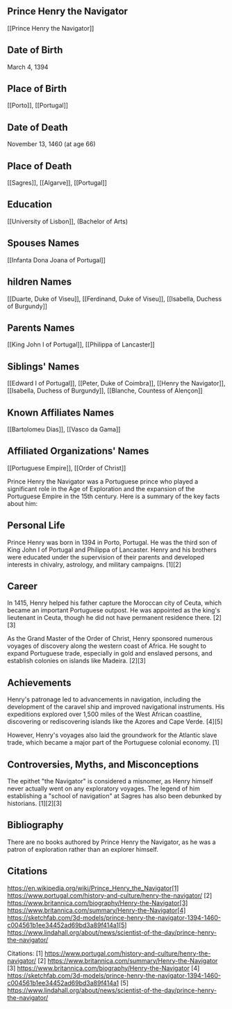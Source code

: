 ## Prince Henry the Navigator
[[Prince Henry the Navigator]]
## Date of Birth
March 4, 1394
## Place of Birth
[[Porto]], [[Portugal]]
## Date of Death
November 13, 1460 (at age 66)
## Place of Death
[[Sagres]], [[Algarve]], [[Portugal]]
## Education
[[University of Lisbon]], (Bachelor of Arts)
## Spouses Names
[[Infanta Dona Joana of Portugal]]
## hildren Names
[[Duarte, Duke of Viseu]], [[Ferdinand, Duke of Viseu]], [[Isabella, Duchess of Burgundy]]
## Parents Names
[[King John I of Portugal]], [[Philippa of Lancaster]]
## Siblings' Names
[[Edward I of Portugal]], [[Peter, Duke of Coimbra]], [[Henry the Navigator]], [[Isabella, Duchess of Burgundy]], [[Blanche, Countess of Alençon]]
## Known Affiliates Names
[[Bartolomeu Dias]], [[Vasco da Gama]]
## Affiliated Organizations' Names
[[Portuguese Empire]], [[Order of Christ]]

Prince Henry the Navigator was a Portuguese prince who played a significant role in the Age of Exploration and the expansion of the Portuguese Empire in the 15th century. Here is a summary of the key facts about him:

## Personal Life
Prince Henry was born in 1394 in Porto, Portugal. He was the third son of King John I of Portugal and Philippa of Lancaster. Henry and his brothers were educated under the supervision of their parents and developed interests in chivalry, astrology, and military campaigns. [1][2]

## Career
In 1415, Henry helped his father capture the Moroccan city of Ceuta, which became an important Portuguese outpost. He was appointed as the king's lieutenant in Ceuta, though he did not have permanent residence there. [2][3]

As the Grand Master of the Order of Christ, Henry sponsored numerous voyages of discovery along the western coast of Africa. He sought to expand Portuguese trade, especially in gold and enslaved persons, and establish colonies on islands like Madeira. [2][3]

## Achievements
Henry's patronage led to advancements in navigation, including the development of the caravel ship and improved navigational instruments. His expeditions explored over 1,500 miles of the West African coastline, discovering or rediscovering islands like the Azores and Cape Verde. [4][5]

However, Henry's voyages also laid the groundwork for the Atlantic slave trade, which became a major part of the Portuguese colonial economy. [1]

## Controversies, Myths, and Misconceptions
The epithet "the Navigator" is considered a misnomer, as Henry himself never actually went on any exploratory voyages. The legend of him establishing a "school of navigation" at Sagres has also been debunked by historians. [1][2][3]

## Bibliography
There are no books authored by Prince Henry the Navigator, as he was a patron of exploration rather than an explorer himself.

## Citations
https://en.wikipedia.org/wiki/Prince_Henry_the_Navigator[1] https://www.portugal.com/history-and-culture/henry-the-navigator/
[2] https://www.britannica.com/biography/Henry-the-Navigator[3] https://www.britannica.com/summary/Henry-the-Navigator[4] https://sketchfab.com/3d-models/prince-henry-the-navigator-1394-1460-c004561b1ee34452ad69bd3a89f414a1[5] https://www.lindahall.org/about/news/scientist-of-the-day/prince-henry-the-navigator/

Citations:
[1] https://www.portugal.com/history-and-culture/henry-the-navigator/
[2] https://www.britannica.com/summary/Henry-the-Navigator
[3] https://www.britannica.com/biography/Henry-the-Navigator
[4] https://sketchfab.com/3d-models/prince-henry-the-navigator-1394-1460-c004561b1ee34452ad69bd3a89f414a1
[5] https://www.lindahall.org/about/news/scientist-of-the-day/prince-henry-the-navigator/